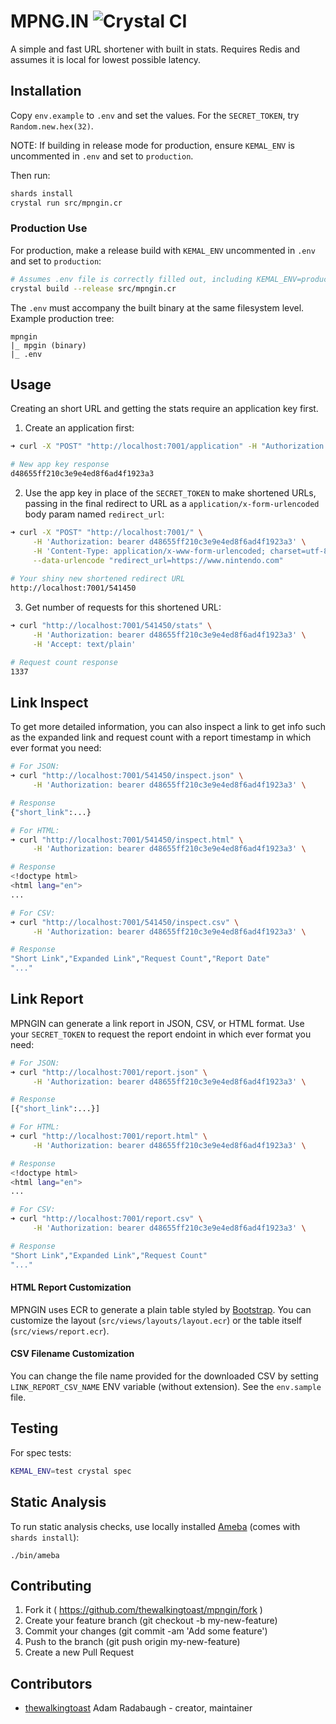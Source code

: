 # MPNG.IN ![Crystal CI](https://github.com/thewalkingtoast/mpngin/workflows/Crystal%20CI/badge.svg)

A simple and fast URL shortener with built in stats. Requires Redis and assumes it is local for lowest possible latency.

## Installation

Copy `env.example` to `.env` and set the values. For the
`SECRET_TOKEN`, try `Random.new.hex(32)`.

NOTE: If building in release mode for production, ensure `KEMAL_ENV` is uncommented in `.env` and set to `production`.

Then run:
```sh
shards install
crystal run src/mpngin.cr
```

### Production Use

For production, make a release build with `KEMAL_ENV` uncommented in `.env` and set to `production`:

```sh
# Assumes .env file is correctly filled out, including KEMAL_ENV=production
crystal build --release src/mpngin.cr
```

The `.env` must accompany the built binary at the same filesystem level. Example production tree:

```
mpngin
|_ mpgin (binary)
|_ .env
```

## Usage

Creating an short URL and getting the stats require an application key first.

1) Create an application first:

```sh
➜ curl -X "POST" "http://localhost:7001/application" -H "Authorization: bearer <SECRET_TOKEN_HERE>"

# New app key response
d48655ff210c3e9e4ed8f6ad4f1923a3
```

2) Use the app key in place of the `SECRET_TOKEN` to make shortened URLs, passing in the final redirect to URL as a
`application/x-form-urlencoded` body param named `redirect_url`:

```sh
➜ curl -X "POST" "http://localhost:7001/" \
     -H 'Authorization: bearer d48655ff210c3e9e4ed8f6ad4f1923a3' \
     -H 'Content-Type: application/x-www-form-urlencoded; charset=utf-8' \
     --data-urlencode "redirect_url=https://www.nintendo.com"
     
# Your shiny new shortened redirect URL
http://localhost:7001/541450
```

3) Get number of requests for this shortened URL:

```sh
➜ curl "http://localhost:7001/541450/stats" \
     -H 'Authorization: bearer d48655ff210c3e9e4ed8f6ad4f1923a3' \
     -H 'Accept: text/plain'

# Request count response
1337
```

## Link Inspect

To get more detailed information, you can also inspect a link to get info such as the expanded link and request count with a report timestamp in which ever format you need:

```sh
# For JSON:
➜ curl "http://localhost:7001/541450/inspect.json" \
     -H 'Authorization: bearer d48655ff210c3e9e4ed8f6ad4f1923a3' \

# Response
{"short_link":...}

# For HTML:
➜ curl "http://localhost:7001/541450/inspect.html" \
     -H 'Authorization: bearer d48655ff210c3e9e4ed8f6ad4f1923a3' \

# Response
<!doctype html>
<html lang="en">
...

# For CSV:
➜ curl "http://localhost:7001/541450/inspect.csv" \
     -H 'Authorization: bearer d48655ff210c3e9e4ed8f6ad4f1923a3' \

# Response
"Short Link","Expanded Link","Request Count","Report Date"
"..."
```

## Link Report

MPNGIN can generate a link report in JSON, CSV, or HTML format. Use your `SECRET_TOKEN` to request the report endoint in which ever format you need:

```sh
# For JSON:
➜ curl "http://localhost:7001/report.json" \
     -H 'Authorization: bearer d48655ff210c3e9e4ed8f6ad4f1923a3' \

# Response
[{"short_link":...}]

# For HTML:
➜ curl "http://localhost:7001/report.html" \
     -H 'Authorization: bearer d48655ff210c3e9e4ed8f6ad4f1923a3' \

# Response
<!doctype html>
<html lang="en">
...

# For CSV:
➜ curl "http://localhost:7001/report.csv" \
     -H 'Authorization: bearer d48655ff210c3e9e4ed8f6ad4f1923a3' \

# Response
"Short Link","Expanded Link","Request Count"
"..."
```

#### HTML Report Customization

MPNGIN uses ECR to generate a plain table styled by [Bootstrap](https://getbootstrap.com). You can customize the layout (`src/views/layouts/layout.ecr`) or the table itself (`src/views/report.ecr`).

#### CSV Filename Customization

You can change the file name provided for the downloaded CSV by setting `LINK_REPORT_CSV_NAME` ENV variable (without extension). See the `env.sample` file.

## Testing

For spec tests:
```sh
KEMAL_ENV=test crystal spec
```

## Static Analysis

To run static analysis checks, use locally installed [Ameba](https://github.com/veelenga/ameba) (comes with `shards install`):
```
./bin/ameba
```

## Contributing

1. Fork it ( https://github.com/thewalkingtoast/mpngin/fork )
2. Create your feature branch (git checkout -b my-new-feature)
3. Commit your changes (git commit -am 'Add some feature')
4. Push to the branch (git push origin my-new-feature)
5. Create a new Pull Request

## Contributors

- [thewalkingtoast](https://github.com/thewalkingtoast) Adam Radabaugh - creator, maintainer
